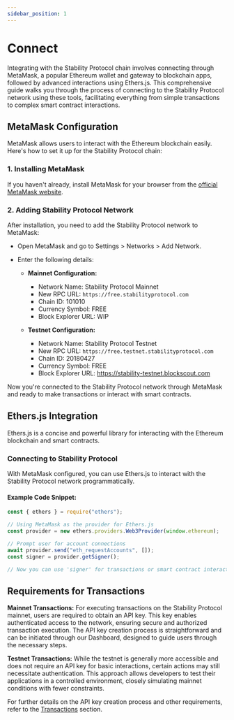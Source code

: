 ```yaml
---
sidebar_position: 1
---
```


# Connect

Integrating with the Stability Protocol chain involves connecting through MetaMask, a popular Ethereum wallet and gateway to blockchain apps, followed by advanced interactions using Ethers.js. This comprehensive guide walks you through the process of connecting to the Stability Protocol network using these tools, facilitating everything from simple transactions to complex smart contract interactions.

## MetaMask Configuration

MetaMask allows users to interact with the Ethereum blockchain easily. Here's how to set it up for the Stability Protocol chain:

### 1. Installing MetaMask

If you haven't already, install MetaMask for your browser from the [official MetaMask website](https://metamask.io/).

### 2. Adding Stability Protocol Network

After installation, you need to add the Stability Protocol network to MetaMask:

- Open MetaMask and go to Settings > Networks > Add Network.
- Enter the following details:

  - **Mainnet Configuration:**

    - Network Name: Stability Protocol Mainnet
    - New RPC URL: `https://free.stabilityprotocol.com`
    - Chain ID: 101010
    - Currency Symbol: FREE
    - Block Explorer URL: WIP

  - **Testnet Configuration:**
    - Network Name: Stability Protocol Testnet
    - New RPC URL: `https://free.testnet.stabilityprotocol.com`
    - Chain ID: 20180427
    - Currency Symbol: FREE
    - Block Explorer URL: https://stability-testnet.blockscout.com

Now you're connected to the Stability Protocol network through MetaMask and ready to make transactions or interact with smart contracts.

## Ethers.js Integration

Ethers.js is a concise and powerful library for interacting with the Ethereum blockchain and smart contracts.

### Connecting to Stability Protocol

With MetaMask configured, you can use Ethers.js to interact with the Stability Protocol network programmatically.

#### Example Code Snippet:

```javascript
const { ethers } = require("ethers");

// Using MetaMask as the provider for Ethers.js
const provider = new ethers.providers.Web3Provider(window.ethereum);

// Prompt user for account connections
await provider.send("eth_requestAccounts", []);
const signer = provider.getSigner();

// Now you can use 'signer' for transactions or smart contract interactions
```

## Requirements for Transactions

**Mainnet Transactions:** For executing transactions on the Stability Protocol mainnet, users are required to obtain an API key. This key enables authenticated access to the network, ensuring secure and authorized transaction execution. The API key creation process is straightforward and can be initiated through our Dashboard, designed to guide users through the necessary steps.

**Testnet Transactions:** While the testnet is generally more accessible and does not require an API key for basic interactions, certain actions may still necessitate authentication. This approach allows developers to test their applications in a controlled environment, closely simulating mainnet conditions with fewer constraints.

For further details on the API key creation process and other requirements, refer to the [Transactions](./transactions.md) section.
